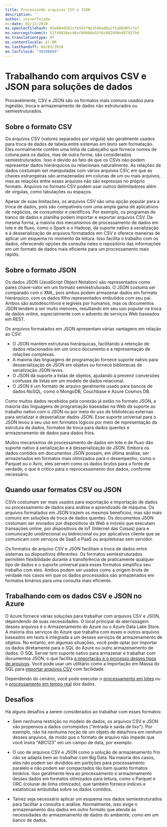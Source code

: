 ```yaml
---
title: Processando arquivos CSV e JSON
description: ''
author: zoinerTejada
ms:date: 02/12/2018
ms.openlocfilehash: 02e684d562cfe555f9e3596ad0a2f1a00d05c7a7
ms.sourcegitcommit: 51f49026ec46af0860de55f6c082490e46792794
ms.translationtype: HT
ms.contentlocale: pt-BR
ms.lasthandoff: 04/03/2018
ms.locfileid: "30298604"
---
```

# <a name="working-with-csv-and-json-files-for-data-solutions"></a>Trabalhando com arquivos CSV e JSON para soluções de dados

Provavelmente, CSV e JSON são os formatos mais comuns usados para ingestão, troca e armazenamento de dados não estruturados ou semiestruturados. 

## <a name="about-csv-format"></a>Sobre o formato CSV

Os arquivos CSV (valores separados por vírgula) são geralmente usados para troca de dados de tabela entre sistemas em texto sem formatação. Eles normalmente contêm uma linha de cabeçalho que fornece nomes de coluna para os dados, mas de outra forma, são considerados semiestruturados. Isso é devido ao fato de que os CSVs não podem representar dados hierárquicos ou relacionais naturalmente. As relações de dados costumam ser manipuladas com vários arquivos CSV, em que as chaves estrangeiras são armazenadas em colunas de um ou mais arquivos, mas as relações entre esses arquivos não são expressas no próprio formato. Arquivos no formato CSV podem usar outros delimitadores além de vírgulas, como tabulações ou espaços.

Apesar de suas limitações, os arquivos CSV são uma opção popular para a troca de dados, pois são compatíveis com uma ampla gama de aplicativos de negócios, de consumidor e científicos. Por exemplo, os programas de banco de dados e planilha podem importar e exportar arquivos CSV. Da mesma forma, a maioria dos mecanismos de processamento de dados em lote e de fluxo, como o Spark e o Hadoop, dá suporte nativo à serialização e à desserialização de arquivos formatados em CSV e oferece maneiras de aplicar um esquema no momento da leitura. Isso facilita o trabalho com os dados, oferecendo opções de consulta neles e repositório das informações em um formato de dados mais eficiente para um processamento mais rápido.

## <a name="about-json-format"></a>Sobre o formato JSON

Os dados JSON (JavaScript Object Notation) são representados como pares chave-valor em um formato semiestruturado. O JSON costuma ser comparado com o XML, pois ambos podem armazenar dados em formato hierárquico, com os dados filho representados embutidos com seu pai. Ambos são autodescritivos e legíveis por humanos, mas os documentos JSON tendem a ser muito menores, resultando em seu uso popular na troca de dados online, especialmente com o advento de serviços Web baseados em REST. 

Os arquivos formatados em JSON apresentam várias vantagens em relação ao CSV:

* O JSON mantém estruturas hierárquicas, facilitando a retenção de dados relacionados em um único documento e a representação de relações complexas.
* A maioria das linguagens de programação fornece suporte nativo para desserialização de JSON em objetos ou fornece bibliotecas de serialização JSON leves.
* O JSON dá suporte a listas de objetos, ajudando a prevenir conversões confusas de listas em um modelo de dados relacional.
* O JSON é um formato de arquivo geralmente usado para bancos de dados NoSQL, como o MongoDB, Couchbase e Azure Cosmos DB.

Como muitos dados recebidos pela conexão já estão no formato JSON, a maioria das linguagens de programação baseadas na Web dá suporte ao trabalho nativo com o JSON ou por meio do uso de bibliotecas externas para serializar e desserializar dados JSON. Esse suporte universal para o JSON levou a seu uso em formatos lógicos por meio de representação da estrutura de dados, formatos de troca para dados quentes e armazenamento de dados para dados frios.

Muitos mecanismos de processamento de dados em lote e de fluxo dão suporte nativo à serialização e à desserialização de JSON. Embora os dados contidos em documentos JSON possam, em última análise, ser armazenados em formatos mais otimizados para o desempenho, como o Parquet ou o Avro, eles servem como os dados brutos para a fonte de verdade, o que é crítico para o reprocessamento dos dados, conforme necessário.

## <a name="when-to-use-csv-or-json-formats"></a>Quando usar formatos CSV ou JSON

CSVs costumam ser mais usados para exportação e importação de dados ou processamento de dados para análise e aprendizado de máquina. Os arquivos formatados em JSON trazem os mesmos benefícios, mas são mais comuns em soluções de troca de dados quentes. Os documentos JSON costumam ser enviados por dispositivos da Web e móveis que executam transações online, por dispositivos de IoT (Internet das Coisas) para e comunicação unidirecional ou bidirecional ou por aplicativos cliente que se comunicam com serviços de SaaS e PaaS ou arquiteturas sem servidor. 

Os formatos de arquivo CSV e JSON facilitam a troca de dados entre sistemas ou dispositivos diferentes. Os formatos semiestruturados permitem flexibilidade durante a transferência de praticamente qualquer tipo de dados e o suporte universal para esses formatos simplifica seu trabalho com eles. Ambos podem ser usados como a origem bruta de verdade nos casos em que os dados processados são armazenados em formatos binários para uma consulta mais eficiente. 

## <a name="working-with-csv-and-json-data-in-azure"></a>Trabalhando com os dados CSV e JSON no Azure

O Azure fornece várias soluções para trabalhar com arquivos CSV e JSON, dependendo de suas necessidades. O local principal de aterrissagem desses arquivos é o Armazenamento do Azure ou o Azure Data Lake Store. A maioria dos serviços do Azure que trabalha com esses e outros arquivos baseados em texto é integrada a um desses serviços de armazenamento de objetos. No entanto, em algumas situações, você pode optar por importar os dados diretamente para o SQL do Azure ou outro armazenamento de dados. O SQL Server tem suporte nativo para armazenar e trabalhar com documentos JSON, o que facilita [a importação e o processo desses tipos de arquivos](/sql/relational-databases/json/import-json-documents-into-sql-server). Você pode usar um utilitário como a Importação em Massa do SQL para [importar arquivos CSV](/sql/relational-databases/json/import-json-documents-into-sql-server) com facilidade.

Dependendo do cenário, você pode executar o [processamento em lotes](../big-data/batch-processing.md) ou o [processamento em tempo real](../big-data/real-time-processing.md) dos dados.

## <a name="challenges"></a>Desafios

Há alguns desafios a serem considerados ao trabalhar com esses formatos:

* Sem nenhuma restrição no modelo de dados, os arquivos CSV e JSON são propensos a dados corrompidos ("entrada e saída de lixo"). Por exemplo, não há nenhuma noção de um objeto de data/hora em nenhum desses arquivos, de modo que o formato de arquivo não impede que você insira "ABC123" em um campo de data, por exemplo.

* O uso de arquivos CSV e JSON como a solução de armazenamento frio não se adapta bem ao trabalhar com Big Data. Na maioria dos casos, eles não podem ser divididos em partições para processamento paralelo e não podem ser compactados tão bem quanto formatos binários. Isso geralmente leva ao processamento e armazenamento desses dados em formatos otimizados para leitura, como o Parquet e ORC (colunar de linha otimizado), que também fornece índices e estatísticas embutidas sobre os dados contidos.

* Talvez seja necessário aplicar um esquema nos dados semiestruturados para facilitar a consulta e análise. Normalmente, isso exige o armazenamento dos dados em outro formato que atende às necessidades do armazenamento de dados do ambiente, como em um banco de dados.

